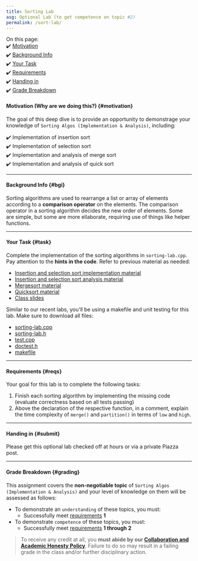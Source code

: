 ```yaml
---
title: Sorting Lab
asg: Optional Lab (to get competence on topic #2)
permalink: /sort-lab/
---
```


On this page:  
✔️ [Motivation](#motivation)  
✔️ [Background Info](#bgi)  
✔️ [Your Task](#task)  
✔️ [Requirements](#reqs)  
✔️ [Handing in](#submit)  
✔️ [Grade Breakdown](#grading)  

#### Motivation (Why are we doing this?) {#motivation}
The goal of this deep dive is to provide an opportunity to demonstrage your knowledge of `Sorting Algos (Implementation & Analysis)`, including:  

✔️ Implementation of insertion sort  
✔️ Implementation of selection sort  
✔️ Implementation and analysis of merge sort  
✔️ Implementation and analysis of quick sort  

---

#### Background Info {#bgi}
Sorting algorithms are used to rearrange a list or array of elements according to a **comparison operator** on the elements. The comparison operator in a sorting algorithm decides the new order of elements. Some are simple, but some are more ellaborate, requiring use of things like helper functions.

---

#### Your Task {#task}
Complete the implementation of the sorting algorithms in `sorting-lab.cpp`. Pay attention to the **hints in the code**. Refer to previous material as needed:
- [Insertion and selection sort implementation material](/wk2#thurs)
- [Insertion and selection sort analysis material](/wk3#tues)
- [Mergesort material](/wk6#tues)
- [Quicksort material](/wk7#tues)
- [Class slides](/slides)

Similar to our recent labs, you'll be using a makefile and unit testing for this lab. Make sure to download all files:
- [sorting-lab.cpp](/labs/sort-lab/template-code/sorting-lab.cpp)
- [sorting-lab.h](/labs/sort-lab/template-code/sorting-lab.h)
- [test.cpp](/labs/sort-lab/template-code/test.cpp)
- [doctest.h](/labs/sort-lab/template-code/doctest.h)
- [makefile](/labs/sort-lab/template-code/makefile)

---

#### Requirements {#reqs}
Your goal for this lab is to complete the following tasks:

1. Finish each sorting algorithm by implementing the missing code (evaluate correctness based on all tests passing)
2. Above the declaration of the respective function, in a comment, explain the time complexity of `merge()` and `partition()` in terms of `low` and `high`.

---

#### Handing in {#submit}
Please get this optional lab checked off at hours or via a private Piazza post.

---

#### Grade Breakdown {#grading}
This assignment covers the **non-negotiable topic** of `Sorting Algos (Implementation & Analysis)` and your level of knowledge on them will be assessed as follows:
- To demonstrate an `understanding` of these topics, you must:
    - Successfully meet [requirements](#reqs) **1**
- To demonstrate `competence` of these topics, you must:
    - Successfully meet [requirements](#reqs) **1 through 2**

> To receive any credit at all, you **must abide by our [Collaboration and Academic Honesty Policy](/policies/#integrity)**. Failure to do so may result in a failing grade in the class and/or further disciplinary action.